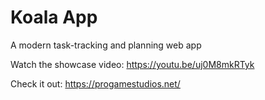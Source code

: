 # Koala App
 A modern task-tracking and planning web app

Watch the showcase video: https://youtu.be/uj0M8mkRTyk

Check it out: https://progamestudios.net/
